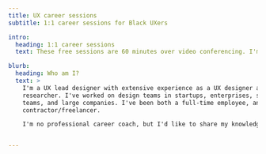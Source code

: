 ```yaml
---
title: UX career sessions
subtitle: 1:1 career sessions for Black UXers

intro:
  heading: 1:1 career sessions
  text: These free sessions are 60 minutes over video conferencing. I'm opening up timeslots on my personal time, when I am able to. **What I can offer** * Knowledge about job market, negotiation, your role, building your profile in the organization * UX leadership within your organization * In-house vs. consulting agency; small vs. large company * Up-leveling you in the early stages of your UX career * Being a safe sounding board to discuss difficult questions you're facing as it relates to race and gender * Transitioning from UX designer to researcher, and vice versa * Very lightweight portfolio reviews **What I can't offer (*I'm a busy one!*)** * Extensive sponsorship * Direct job referrals * Rewriting your resume *Please note*: I am not a career coach. I'm just here to provide my personal experiences and knowledge. My sessions will prioritize helping up-and-coming Black UXers gain access to knowledge and advice, given my own experiences as a WOC in the UX field. For folx who don't identify as such, you can sign up on my waitlist as I find more available timeslots. Please also consider looking into your local IXDA or [link](http://hexagonux.com/chapter-directory "Hexagon UX") chapter. I highly recommend Hexagon's mentorship programs, and I led the Seattle chapter for a few years. There are also many newly created resources for those who are affected by COVID-19 that area easily findable on the WWW: https://covidlayoffs.design/ https://www.researchersforhire.com/

blurb:
  heading: Who am I?
  text: >
    I'm a UX lead designer with extensive experience as a UX designer and
    researcher. I've worked on design teams in startups, enterprises, small
    teams, and large companies. I've been both a full-time employee, and
    contractor/freelancer.

    I'm no professional career coach, but I'd like to share my knowledge so that you can grow and elevate your career. Though I'm not an official hiring manager (yet), my input frequently influences hiring decisions, and I'm determined to increase Black representation in the UX hiring pipeline.


---
```

